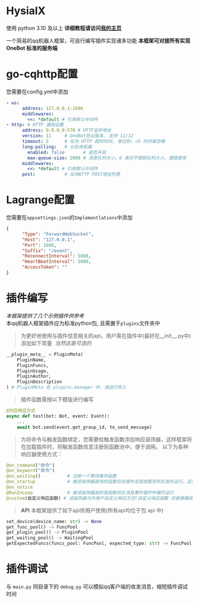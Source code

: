 # HysialX
使用 python 3.10 及以上
__详细教程请访问[我的主页](https://xinre.top/2023/09/02/hysialx-%E4%B8%80%E4%B8%AA%E7%AE%80%E6%98%93%E7%9A%84qq%E6%9C%BA%E5%99%A8%E4%BA%BA%E6%A1%86%E6%9E%B6 "我的主页")__

一个简易的qq机器人框架，可自行编写插件实现诸多功能
__本框架可对接所有实现 OneBot 标准的服务端__
# go-cqhttp配置
您需要在config.yml中添加
```yml
- ws:
      address: 127.0.0.1:1696
      middlewares:
        <<: *default # 引用默认中间件
- http: # HTTP 通信设置
      address: 0.0.0.0:570 # HTTP监听地址
      version: 11     # OneBot协议版本, 支持 11/12
      timeout: 5      # 反向 HTTP 超时时间, 单位秒，<5 时将被忽略
      long-polling:   # 长轮询拓展
        enabled: false       # 是否开启
        max-queue-size: 2000 # 消息队列大小，0 表示不限制队列大小，谨慎使用
      middlewares:
        <<: *default # 引用默认中间件
      post:           # 反向HTTP POST地址列表
```
# Lagrange配置
您需要在`appsettings.json`的`Implementlations`中添加
```json
{
      "Type": "ForwardWebSocket",
      "Host": "127.0.0.1",
      "Port": 1696,
      "Suffix": "/event",
      "ReconnectInterval": 5000,
      "HeartBeatInterval": 5000,
      "AccessToken": ""
}
```
# 插件编写
_本框架提供了几个示例插件供参考_  
本qq机器人框架插件应为标准python包, 且需置于<code>plugins</code>文件夹中

>为更好地使用与插件信息相关的api，用户需在插件中(最好在__init__.py中)添加如下常量&nbsp;&nbsp;_当然这是可选的_
```python
__plugin_meta__ = PluginMeta(
    PluginName,
    PluginFuncs,
    PluginUsage,
    PluginAuthor,
    PluginDescription
) # PluginMeta 在 plugins.manager 中，请自行导入
```

>插件函数需按以下模版进行编写
```python
@对应响应方式
async def test(bot: Bot, event: Event):
    ...
    await bot.send(event.get_group_id, to_send_message)
```

>为将命令与触发函数绑定，您需要给触发函数添加响应装饰器，这样框架将在加载插件时，将触发函数信息注册到函数池中，便于调用。
>以下为各种响应器使用方式：
```python
@on_command("命令")
@on_keyword("命令")
@on_waiting()          # 注册一个等待事件函数
@on_startup            # 被该装饰器装饰的函数将在插件全部加载完毕后首先运行，且只允许一次
@on_notice
@RunInLoop             # 被该装饰器装的是函数将在消息事件循环中循环运行
@custom(自定义响应函数) # 该装饰器允许用户自定义响应方式(自定义响应函数 仅能够接收一个参数，即接收到的消息)，在示例插件中有实际应用(详见 plugins.Default.main.echo_)，
```
>__API__
>本框架提供了如下api供用户使用(所有api均位于包 api 中)
```python
set_device(device_name: str) -> None
get_func_pool() -> FuncPool
get_plugin_pool() -> PluginPool
get_waiting_pool() -> WaitingPool
getExpectedFuncs(funcs_pool: FuncPool, expected_type: str) -> FuncPool
```
# 插件调试
与 `main.py` 同目录下的 `debug.py` 可以模拟qq客户端的收发消息，缩短插件调试时间

